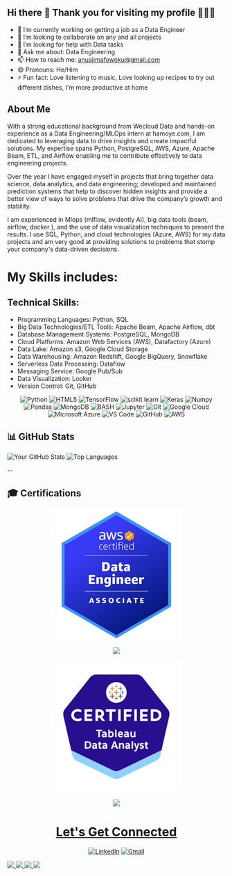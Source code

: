 
## Hi there 👋 Thank you for visiting my profile 👩🏾‍💻

- 🔭 I’m currently working on getting a job as a Data Engineer
- 👯 I’m looking to collaborate on any and all projects
- 🤔 I’m looking for help with Data tasks
- 💬 Ask me about: Data Engineering
- 📫 How to reach me: anuajimafowoku@gmail.com
- 😄 Pronouns: He/Him
- ⚡ Fun fact: Love listening to music, Love looking up recipes to try out different dishes, I'm more productive at home


## About Me
With a strong educational background from Wecloud Data and hands-on experience as a Data Engineering/MLOps intern at hamoye.com, I am dedicated to leveraging data to drive insights and create impactful solutions. My expertise spans Python, PostgreSQL, AWS, Azure, Apache Beam, ETL, and Airflow enabling me to contribute effectively to data engineering projects.

Over the year I have engaged myself in projects that bring together data science, data analytics, and data engineering; developed and maintained prediction systems that help to discover hidden insights and provide a better view of ways to solve problems that drive the company’s growth and stability.

I am experienced in Mlops (mlflow, evidently AI), big data tools (beam, airflow, docker ), and the use of data visualization techniques to present the results. I use SQL, Python, and cloud technologies (Azure, AWS) for my data projects and am very good at providing solutions to problems that stomp your company's data-driven decisions.



# My Skills includes:

## Technical Skills:
- Programming Languages: Python, SQL
- Big Data Technologies/ETL Tools: Apache Beam, Apache Airflow, dbt
- Database Management Systems: PostgreSQL, MongoDB
- Cloud Platforms: Amazon Web Services (AWS), Datafactory (Azure)
- Data Lake: Amazon s3, Google Cloud Storage
- Data Warehousing: Amazon Redshift, Google BigQuery, Snowflake
- Serverless Data Processing: Dataflow
- Messaging Service: Google Pub/Sub
- Data Visualization: Looker
- Version Control: Git, GitHub



<p align="center"> 
 <img alt="Python" src="https://img.shields.io/badge/python-%2314354C.svg?style=for-the-badge&logo=python&logoColor=white"/>
<img alt="HTML5" src="https://img.shields.io/badge/html5-%23E34F26.svg?&style=for-the-badge&logo=html5&logoColor=white" />
 <img alt="TensorFlow" src="https://img.shields.io/badge/TensorFlow-FF6F00?style=for-the-badge&logo=TensorFlow&logoColor=white" />
 <img alt="scikit learn" src="https://img.shields.io/badge/scikit_learn-F7931E?style=for-the-badge&logo=scikit-learn&logoColor=white" />  
 <img alt="Keras" src="https://img.shields.io/badge/Keras-D00000?style=for-the-badge&logo=Keras&logoColor=white" />
 <img alt="Numpy" src="https://img.shields.io/badge/Numpy-777BB4?style=for-the-badge&logo=numpy&logoColor=white" />
 <img alt="Pandas" src="https://img.shields.io/badge/Pandas-2C2D72?style=for-the-badge&logo=pandas&logoColor=white" />
 <img alt="MongoDB" src="https://img.shields.io/badge/MongoDB-white?style=for-the-badge&logo=mongodb&logoColor=4EA94B" />
    <img alt="BASH" src="https://img.shields.io/badge/Bash-27338e?style=for-the-badge&logo=Bash&logoColor=white" />
    <img alt="Jupyter" src="https://img.shields.io/badge/Jupyter-F37626.svg?&style=for-the-badge&logo=Jupyter&logoColor=white" />
    <img alt="Git" src="https://img.shields.io/badge/Git-F05032?style=for-the-badge&logo=git&logoColor=white" />
    <img alt="Google Cloud" src="https://img.shields.io/badge/Google_Cloud-339933?style=for-the-badge&logo=google-cloud&logoColor=white" />
    <img alt="Microsoft Azure" src="https://img.shields.io/badge/microsoft%20azure-0089D6?style=for-the-badge&logo=microsoft-azure&logoColor=white" />
    <img alt="VS Code" src="https://img.shields.io/badge/Visual_Studio_Code-0078D4?style=for-the-badge&logo=visual%20studio%20code&logoColor=white" />
     <img alt="GitHub" src="https://img.shields.io/badge/GitHub-%2314354C.svg?style=for-the-badge&logo=GitHub&logoColor=white"/>
      <img alt="AWS" src="https://img.shields.io/badge/aws-F7931E?style=for-the-badge&logo=aws&logoColor=white" />
</p>



## 📊 GitHub Stats

![Your GitHub Stats](https://github-readme-stats.vercel.app/api?username=YourGitHubUsername&show_icons=true&theme=radical)
![Top Languages](https://github-readme-stats.vercel.app/api/top-langs/?username=YourGitHubUsername&layout=compact&theme=radical)

--

## 🎓  **Certifications**

<div align="center">

![image](https://github.com/prince1111/prince1111/blob/main/AWS-Certified-Data-Engineer-Associate_badge_300x300.a231ff0ff32a28adf061d3f7fa36564964b4a4b5.png?raw=true)

</a> <a href="https://www.credly.com/badges/73cae60b-0f7b-472a-85ae-169b7a839704/linked_in_profile"> <img src="https://img.shields.io/badge/AWS%20Certified-Data%20Engineer%20Associate%20Credly%20Link-orange?style=for-the-badge&logo=Amazon%20AWS&logoColor=white" />

![image](https://github.com/prince1111/prince1111/blob/main/image_2_300x300.png?raw=true)

</a> <a href="https://www.credly.com/badges/f40a915d-f932-4594-a7da-7fe37d23a40f/linked_in_profile"> <img src="https://img.shields.io/badge/Certified%20Tableau%20Desktop%20Specialist%20Credly%20Link-blue?style=for-the-badge&logo=Amazon%20AWS&logoColor=white" />



</div>   





 <h1 align="center">Let's Get Connected</h1>

<div align="center">


<a  href="https://www.linkedin.com/in/anu-a-a50805166/" target="_blank"><img alt="LinkedIn" src="https://img.shields.io/badge/linkedin%20-%230077B5.svg?&style=for-the-badge&logo=linkedin&logoColor=white" /></a>
<a href="mailto:anuajimafowoku@gmail.com"><img  alt="Gmail" src="https://img.shields.io/badge/Gmail-D14836?style=for-the-badge&logo=gmail&logoColor=white" />
   
</div>   
   



 ![](https://raw.githubusercontent.com/AnuAlli/github-stat/master/generated/overview.svg#gh-dark-mode-only) 
 ![](https://raw.githubusercontent.com/AnuAlli/github-stat/master/generated/overview.svg#gh-light-mode-only)
 ![](https://raw.githubusercontent.com/AnuAlli/github-stat/master/generated/languages.svg#gh-dark-mode-only)
 ![](https://raw.githubusercontent.com/AnuAlli/github-stat/master/generated/languages.svg#gh-light-mode-only)
